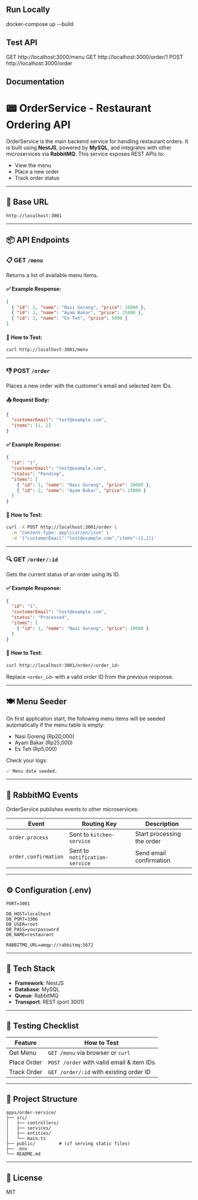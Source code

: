 ## Run Locally
docker-compose up --build

## Test API
GET http://localhost:3000/menu 
GET http://localhost:3000/order/1
POST http://localhost:3000/order


## Documentation

# 📟 OrderService - Restaurant Ordering API

OrderService is the main backend service for handling restaurant orders. It is built using **NestJS**, powered by **MySQL**, and integrates with other microservices via **RabbitMQ**. This service exposes REST APIs to:

- View the menu
- Place a new order
- Track order status

---

## 🚀 Base URL

```
http://localhost:3001
```

---

## 📦 API Endpoints

### 📋 GET `/menu`

Returns a list of available menu items.

#### ✅ Example Response:

```json
[
  { "id": 1, "name": "Nasi Goreng", "price": 20000 },
  { "id": 2, "name": "Ayam Bakar", "price": 25000 },
  { "id": 3, "name": "Es Teh", "price": 5000 }
]
```

#### 🧪 How to Test:

```bash
curl http://localhost:3001/menu
```

---

### 👎 POST `/order`

Places a new order with the customer's email and selected item IDs.

#### 📤 Request Body:

```json
{
  "customerEmail": "test@example.com",
  "items": [1, 2]
}
```

#### ✅ Example Response:

```json
{
  "id": "1",
  "customerEmail": "test@example.com",
  "status": "Pending",
  "items": [
    { "id": 1, "name": "Nasi Goreng", "price": 20000 },
    { "id": 2, "name": "Ayam Bakar", "price": 25000 }
  ]
}
```

#### 🧪 How to Test:

```bash
curl -X POST http://localhost:3001/order \
  -H "Content-Type: application/json" \
  -d '{"customerEmail":"test@example.com","items":[1,2]}'
```

---

### 🔍 GET `/order/:id`

Gets the current status of an order using its ID.

#### ✅ Example Response:

```json
{
  "id": "1",
  "customerEmail": "test@example.com",
  "status": "Processed",
  "items": [
    { "id": 1, "name": "Nasi Goreng", "price": 20000 }
  ]
}
```

#### 🧪 How to Test:

```bash
curl http://localhost:3001/order/<order_id>
```

Replace `<order_id>` with a valid order ID from the previous response.

---

## 🍽 Menu Seeder

On first application start, the following menu items will be seeded automatically if the menu table is empty:

- Nasi Goreng (Rp20,000)
- Ayam Bakar (Rp25,000)
- Es Teh (Rp5,000)

Check your logs:

```
✅ Menu data seeded.
```

---

## 🔗 RabbitMQ Events

OrderService publishes events to other microservices:

| Event                | Routing Key                    | Description                |
| -------------------- | ------------------------------ | -------------------------- |
| `order.process`      | Sent to `kitchen-service`      | Start processing the order |
| `order.confirmation` | Sent to `notification-service` | Send email confirmation    |

---

## ⚙️ Configuration (.env)

```
PORT=3001

DB_HOST=localhost
DB_PORT=3306
DB_USER=root
DB_PASS=yourpassword
DB_NAME=restaurant

RABBITMQ_URL=amqp://rabbitmq:5672
```

---

## 💠 Tech Stack

- **Framework**: NestJS
- **Database**: MySQL
- **Queue**: RabbitMQ
- **Transport**: REST (port 3001)

---

## 🧪 Testing Checklist

| Feature     | How to Test                               |
| ----------- | ----------------------------------------- |
| Get Menu    | `GET /menu` via browser or `curl`         |
| Place Order | `POST /order` with valid email & item IDs |
| Track Order | `GET /order/:id` with existing order ID   |

---

## 📁 Project Structure

```
apps/order-service/
├── src/
│   ├── controllers/
│   ├── services/
│   ├── entities/
│   └── main.ts
├── public/         # (if serving static files)
├── .env
└── README.md
```

---

## 📄 License

MIT

